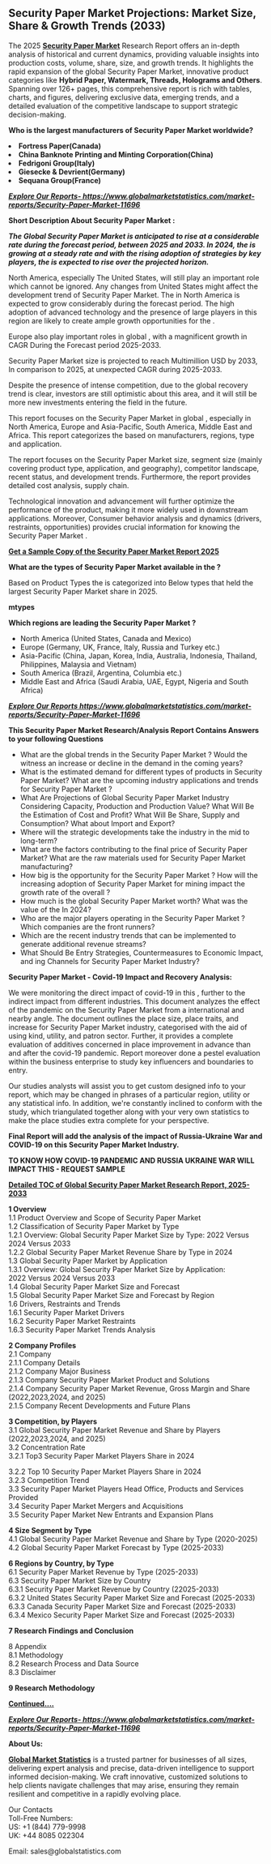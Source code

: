 <h2>Security Paper Market Projections: Market Size, Share & Growth Trends (2033)</h2><p>The 2025 <strong><a href="https://www.globalmarketstatistics.com/market-reports/Security-Paper-Market-11696">Security Paper Market</a></strong> Research Report offers an in-depth analysis of historical and current dynamics, providing valuable insights into production costs, volume, share, size, and growth trends. It highlights the rapid expansion of the global Security Paper Market, innovative product categories like <strong>Hybrid Paper, Watermark, Threads, Holograms and Others</strong>. Spanning over 126+ pages, this comprehensive report is rich with tables, charts, and figures, delivering exclusive data, emerging trends, and a detailed evaluation of the competitive landscape to support strategic decision-making.</p><p><strong>Who is the largest manufacturers of Security Paper Market worldwide?</strong></p><p><strong><li>Fortress Paper(Canada)<li>China Banknote Printing and Minting Corporation(China)<li>Fedrigoni Group(Italy)<li>Giesecke & Devrient(Germany)<li>Sequana Group(France)</strong></p><p><strong><em><a href="https://www.globalmarketstatistics.com/market-reports/Security-Paper-Market-11696">Explore Our Reports-&nbsp;https://www.globalmarketstatistics.com/market-reports/Security-Paper-Market-11696</a></em></strong></p><p><strong>Short Description About Security Paper Market :</strong></p><p><strong><em>The Global Security Paper Market is anticipated to rise at a considerable rate during the forecast period, between 2025 and 2033. In 2024, the is growing at a steady rate and with the rising adoption of strategies by key players, the is expected to rise over the projected horizon.</em></strong></p><p>North America, especially The United States, will still play an important role which cannot be ignored. Any changes from United States might affect the development trend of Security Paper Market. The in North America is expected to grow considerably during the forecast period. The high adoption of advanced technology and the presence of large players in this region are likely to create ample growth opportunities for the .</p><p>Europe also play important roles in global , with a magnificent growth in CAGR During the Forecast period 2025-2033.</p><p>Security Paper Market size is projected to reach Multimillion USD by 2033, In comparison to 2025, at unexpected CAGR during 2025-2033.</p><p>Despite the presence of intense competition, due to the global recovery trend is clear, investors are still optimistic about this area, and it will still be more new investments entering the field in the future.</p><p>This report focuses on the Security Paper Market in global , especially in North America, Europe and Asia-Pacific, South America, Middle East and Africa. This report categorizes the based on manufacturers, regions, type and application.</p><p>The report focuses on the Security Paper Market size, segment size (mainly covering product type, application, and geography), competitor landscape, recent status, and development trends. Furthermore, the report provides detailed cost analysis, supply chain.</p><p>Technological innovation and advancement will further optimize the performance of the product, making it more widely used in downstream applications. Moreover, Consumer behavior analysis and dynamics (drivers, restraints, opportunities) provides crucial information for knowing the Security Paper Market .</p><p><strong><a href="https://www.globalmarketstatistics.com/market-reports/Security-Paper-Market-11696">Get a Sample Copy of the Security Paper Market Report 2025</a></strong></p><p><strong>What are the types of Security Paper Market available in the ?</strong></p><p>Based on Product Types the is categorized into Below types that held the largest Security Paper Market share in 2025.</p><p><strong>mtypes</strong></p><p><strong>Which regions are leading the Security Paper Market ?</strong></p><ul><li>North America (United States, Canada and Mexico)</li><li>Europe (Germany, UK, France, Italy, Russia and Turkey etc.)</li><li>Asia-Pacific (China, Japan, Korea, India, Australia, Indonesia, Thailand, Philippines, Malaysia and Vietnam)</li><li>South America (Brazil, Argentina, Columbia etc.)</li><li>Middle East and Africa (Saudi Arabia, UAE, Egypt, Nigeria and South Africa)</li></ul><p><strong><em><a href="https://www.globalmarketstatistics.com/market-reports/Security-Paper-Market-11696">Explore Our Reports https://www.globalmarketstatistics.com/market-reports/Security-Paper-Market-11696</a></em></strong></p><p><strong>This Security Paper Market Research/Analysis Report Contains Answers to your following Questions</strong></p><ul><li>What are the global trends in the Security Paper Market ? Would the witness an increase or decline in the demand in the coming years?</li><li>What is the estimated demand for different types of products in Security Paper Market? What are the upcoming industry applications and trends for Security Paper Market ?</li><li>What Are Projections of Global Security Paper Market Industry Considering Capacity, Production and Production Value? What Will Be the Estimation of Cost and Profit? What Will Be Share, Supply and Consumption? What about Import and Export?</li><li>Where will the strategic developments take the industry in the mid to long-term?</li><li>What are the factors contributing to the final price of Security Paper Market? What are the raw materials used for Security Paper Market manufacturing?</li><li>How big is the opportunity for the Security Paper Market ? How will the increasing adoption of Security Paper Market for mining impact the growth rate of the overall ?</li><li>How much is the global Security Paper Market worth? What was the value of the In 2024?</li><li>Who are the major players operating in the Security Paper Market ? Which companies are the front runners?</li><li>Which are the recent industry trends that can be implemented to generate additional revenue streams?</li><li>What Should Be Entry Strategies, Countermeasures to Economic Impact, and ing Channels for Security Paper Market Industry?</li></ul><p><strong>Security Paper Market - Covid-19 Impact and Recovery Analysis:</strong></p><p>We were monitoring the direct impact of covid-19 in this , further to the indirect impact from different industries. This document analyzes the effect of the pandemic on the Security Paper Market from a international and nearby angle. The document outlines the place size, place traits, and increase for Security Paper Market industry, categorised with the aid of using kind, utility, and patron sector. Further, it provides a complete evaluation of additives concerned in place improvement in advance than and after the covid-19 pandemic. Report moreover done a pestel evaluation within the business enterprise to study key influencers and boundaries to entry.</p><p>Our studies analysts will assist you to get custom designed info to your report, which may be changed in phrases of a particular region, utility or any statistical info. In addition, we're constantly inclined to conform with the study, which triangulated together along with your very own statistics to make the place studies extra complete for your perspective.</p><p><strong>Final Report will add the analysis of the impact of Russia-Ukraine War and COVID-19 on this Security Paper Market Industry.</strong></p><p><strong>TO KNOW HOW COVID-19 PANDEMIC AND RUSSIA UKRAINE WAR WILL IMPACT THIS - REQUEST SAMPLE</strong></p><p><strong><a href="https://www.globalmarketstatistics.com/market-reports/Security-Paper-Market-11696">Detailed TOC of Global Security Paper Market Research Report, 2025-2033</a></strong></p><p><strong>1 Overview</strong><br /> 1.1 Product Overview and Scope of Security Paper Market<br /> 1.2 Classification of Security Paper Market by Type<br /> 1.2.1 Overview: Global Security Paper Market Size by Type: 2022 Versus 2024 Versus 2033<br /> 1.2.2 Global Security Paper Market Revenue Share by Type in 2024<br /> 1.3 Global Security Paper Market by Application<br /> 1.3.1 Overview: Global Security Paper Market Size by Application: 2022&nbsp;Versus 2024 Versus 2033<br /> 1.4 Global Security Paper Market Size and Forecast<br /> 1.5 Global Security Paper Market Size and Forecast by Region<br /> 1.6 Drivers, Restraints and Trends<br /> 1.6.1 Security Paper Market Drivers<br /> 1.6.2 Security Paper Market Restraints<br /> 1.6.3 Security Paper Market Trends Analysis</p><p><strong>2 Company Profiles</strong><br /> 2.1 Company<br /> 2.1.1 Company Details<br /> 2.1.2 Company Major Business<br /> 2.1.3 Company Security Paper Market Product and Solutions<br /> 2.1.4 Company Security Paper Market Revenue, Gross Margin and Share (2022,2023,2024, and 2025)<br /> 2.1.5 Company Recent Developments and Future Plans</p><p><strong>3 Competition, by Players</strong><br /> 3.1 Global Security Paper Market Revenue and Share by Players (2022,2023,2024, and 2025)<br /> 3.2 Concentration Rate<br /> 3.2.1 Top3 Security Paper Market Players Share in 2024</p><p>3.2.2 Top 10 Security Paper Market Players Share in 2024<br /> 3.2.3 Competition Trend<br /> 3.3 Security Paper Market Players Head Office, Products and Services Provided<br /> 3.4 Security Paper Market Mergers and Acquisitions<br /> 3.5 Security Paper Market New Entrants and Expansion Plans</p><p><strong>4 Size Segment by Type</strong><br /> 4.1 Global Security Paper Market Revenue and Share by Type (2020-2025)<br /> 4.2 Global Security Paper Market Forecast by Type (2025-2033)</p><p><strong>6 Regions by Country, by Type</strong><br /> 6.1 Security Paper Market Revenue by Type (2025-2033)<br /> 6.3 Security Paper Market Size by Country<br /> 6.3.1 Security Paper Market Revenue by Country (22025-2033)<br /> 6.3.2 United States Security Paper Market Size and Forecast (2025-2033)<br /> 6.3.3 Canada Security Paper Market Size and Forecast (2025-2033)<br /> 6.3.4 Mexico Security Paper Market Size and Forecast (2025-2033)</p><p><strong>7 Research Findings and Conclusion</strong></p><p>8 Appendix<br /> 8.1 Methodology<br /> 8.2 Research Process and Data Source<br /> 8.3 Disclaimer</p><p><strong>9 Research Methodology</strong></p><p><strong><a href="https://www.globalmarketstatistics.com/market-reports/Security-Paper-Market-11696">Continued&hellip;.</a></strong></p><p><strong><em><a href="https://www.globalmarketstatistics.com/market-reports/Security-Paper-Market-11696">Explore Our Reports-&nbsp;https://www.globalmarketstatistics.com/market-reports/Security-Paper-Market-11696</a></em></strong></p><p><strong>About Us:</strong></p><p><strong><a href="https://www.globalmarketstatistics.com/">Global Market Statistics</a></strong> is a trusted partner for businesses of all sizes, delivering expert analysis and precise, data-driven intelligence to support informed decision-making. We craft innovative, customized solutions to help clients navigate challenges that may arise, ensuring they remain resilient and competitive in a rapidly evolving place.</p><p>Our Contacts<br /> Toll-Free Numbers:<br /> US: +1 (844) 779-9998<br /> UK: +44 8085 022304</p><p>Email: sales@globalstatistics.com</p>
